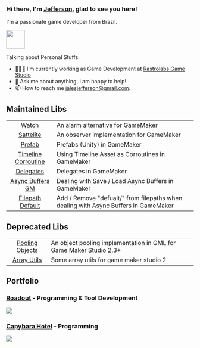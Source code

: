 ### Hi there, I'm [Jefferson](https://github.com/JeffersonJales), glad to see you here!

I'm a passionate game developer from Brazil.

[<img src="https://cdn-icons-png.flaticon.com/512/174/174857.png" width="50" height="50">](https://www.linkedin.com/in/jefferson-jales)

Talking about Personal Stuffs:

- 👩🏻‍💻 I’m currently working as Game Development at [Rastrolabs Game Studio](https://www.linkedin.com/company/rastrolabs/) 
- 💬 Ask me about anything, I am happy to help!
- 📫 How to reach me jalesjefferson@gmail.com.


## Maintained Libs
<table>
  <tr>
    <td align="center"><a href="https://github.com/JeffersonJales/Watch_GM">Watch</td>
    <td>An alarm alternative for GameMaker</td>
  </tr>

  <tr>
    <td align="center"><a href="https://github.com/JeffersonJales/Satellite_gml">Sattelite</td>
    <td>An observer implementation for GameMaker</td>
  </tr>


  <tr>
    <td align="center"><a href="https://github.com/JeffersonJales/prefab_gml">Prefab</td>
    <td>Prefabs (Unity) in GameMaker</td>
  </tr>
  
  <tr>
    <td align="center"><a href="https://github.com/JeffersonJales/Timeline_Corroutine_GM">Timeline Corroutine</td>
    <td>Using Timeline Asset as Corroutines in GameMaker</td>
  </tr>

 <tr>
    <td align="center"><a href="https://github.com/JeffersonJales/Delegates_GMS2">Delegates</td>
    <td>Delegates in GameMaker</td>
  </tr>

 <tr>
    <td align="center"><a href="https://github.com/JeffersonJales/Async_Buffers_GM">Async Buffers GM</td>
    <td>Dealing with Save / Load Async Buffers in GameMaker</td>
  </tr>

   <tr>
    <td align="center"><a href="https://github.com/JeffersonJales/Filepath_Default_GM">Filepath Default</td>
    <td>Add / Remove "defualt/" from filepaths when dealing with Async Buffers in GameMaker</td>
  </tr>
</table>

## Deprecated Libs
<table>
  <tr>
    <td align="center"><a href="https://github.com/JeffersonJales/pooling_objects">Pooling Objects</td>
    <td>An object pooling implementation in GML for Game Maker Studio 2.3+</td>
  </tr>

  <tr>
    <td align="center"><a href="https://github.com/JeffersonJales/array_utils_gms2">Array Utils</td>
    <td>Some array utils for game maker studio 2</td>
  </tr>
      
</table>

## Portfolio

### [Roadout](https://store.steampowered.com/app/1829270/RoadOut/) - Programming & Tool Development
[<img src="https://cdn.akamai.steamstatic.com/steam/apps/1829270/capsule_616x353.jpg?t=1666872415">](https://store.steampowered.com/app/1829270/RoadOut/)


### [Capybara Hotel](https://store.steampowered.com/app/2308260/Capybara_Hotel/) - Programming

[<img src="https://cdn.cloudflare.steamstatic.com/steam/apps/2308260/ss_77064c574c7fcccfb160fa8f0e878b51fd75336f.600x338.jpg?t=1677670992">](https://store.steampowered.com/app/2308260/Capybara_Hotel/)

      
